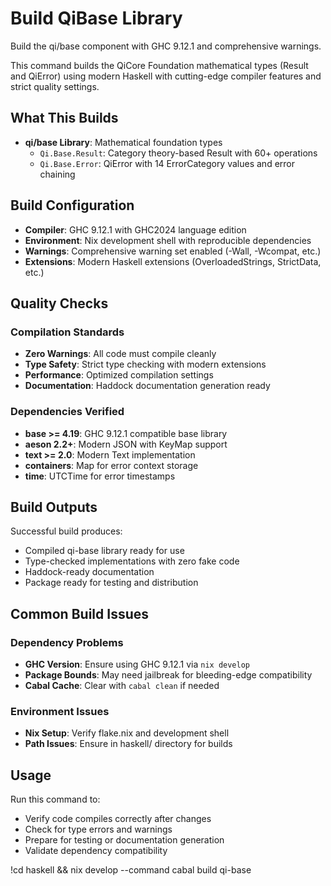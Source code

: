 # Build QiBase Library

Build the qi/base component with GHC 9.12.1 and comprehensive warnings.

This command builds the QiCore Foundation mathematical types (Result<T> and QiError) using modern Haskell with cutting-edge compiler features and strict quality settings.

## What This Builds

- **qi/base Library**: Mathematical foundation types
  - `Qi.Base.Result`: Category theory-based Result<T> with 60+ operations
  - `Qi.Base.Error`: QiError with 14 ErrorCategory values and error chaining

## Build Configuration

- **Compiler**: GHC 9.12.1 with GHC2024 language edition
- **Environment**: Nix development shell with reproducible dependencies
- **Warnings**: Comprehensive warning set enabled (-Wall, -Wcompat, etc.)
- **Extensions**: Modern Haskell extensions (OverloadedStrings, StrictData, etc.)

## Quality Checks

### Compilation Standards
- **Zero Warnings**: All code must compile cleanly
- **Type Safety**: Strict type checking with modern extensions
- **Performance**: Optimized compilation settings
- **Documentation**: Haddock documentation generation ready

### Dependencies Verified
- **base >= 4.19**: GHC 9.12.1 compatible base library
- **aeson 2.2+**: Modern JSON with KeyMap support
- **text >= 2.0**: Modern Text implementation
- **containers**: Map for error context storage
- **time**: UTCTime for error timestamps

## Build Outputs

Successful build produces:
- Compiled qi-base library ready for use
- Type-checked implementations with zero fake code
- Haddock-ready documentation
- Package ready for testing and distribution

## Common Build Issues

### Dependency Problems
- **GHC Version**: Ensure using GHC 9.12.1 via `nix develop`
- **Package Bounds**: May need jailbreak for bleeding-edge compatibility
- **Cabal Cache**: Clear with `cabal clean` if needed

### Environment Issues
- **Nix Setup**: Verify flake.nix and development shell
- **Path Issues**: Ensure in haskell/ directory for builds

## Usage

Run this command to:
- Verify code compiles correctly after changes
- Check for type errors and warnings
- Prepare for testing or documentation generation
- Validate dependency compatibility

!cd haskell && nix develop --command cabal build qi-base